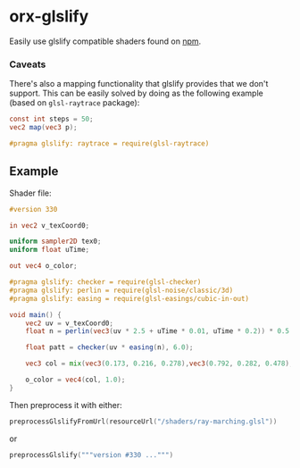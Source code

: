 # orx-glslify

Easily use glslify compatible shaders found on [npm](https://www.npmjs.com/search?q=glslify).

### Caveats

There's also a mapping functionality that glslify provides that we don't support. This can be easily solved
by doing as the following example (based on `glsl-raytrace` package):

```glsl
const int steps = 50;
vec2 map(vec3 p);

#pragma glslify: raytrace = require(glsl-raytrace)
```

## Example

Shader file:

```glsl
#version 330

in vec2 v_texCoord0;

uniform sampler2D tex0;
uniform float uTime;

out vec4 o_color;

#pragma glslify: checker = require(glsl-checker)
#pragma glslify: perlin = require(glsl-noise/classic/3d)
#pragma glslify: easing = require(glsl-easings/cubic-in-out)

void main() {
    vec2 uv = v_texCoord0;
    float n = perlin(vec3(uv * 2.5 + uTime * 0.01, uTime * 0.2)) * 0.5 + 0.5;

    float patt = checker(uv * easing(n), 6.0);

    vec3 col = mix(vec3(0.173, 0.216, 0.278),vec3(0.792, 0.282, 0.478), vec3(patt)) * (n + 0.1);

    o_color = vec4(col, 1.0);
}
```

Then preprocess it with either: 

```kotlin
preprocessGlslifyFromUrl(resourceUrl("/shaders/ray-marching.glsl"))
```

or

```kotlin
preprocessGlslify("""version #330 ...""")
```
